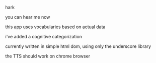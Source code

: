 hark

you can hear me now

this app uses vocabularies based on actual data

i've added a cognitive categorization

currently written in simple html dom, using only the underscore library

the TTS should work on chrome browser